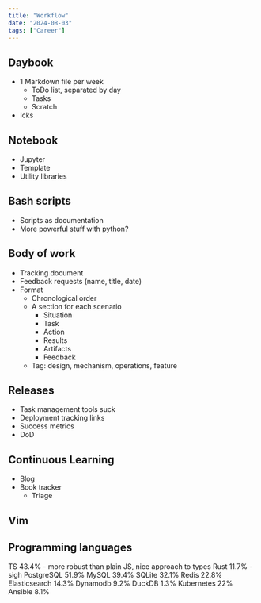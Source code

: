 ```yaml
---
title: "Workflow"
date: "2024-08-03"
tags: ["Career"]
---
```


## Daybook
- 1 Markdown file per week
  - ToDo list, separated by day
  - Tasks
  - Scratch
- Icks

## Notebook
- Jupyter
- Template
- Utility libraries

## Bash scripts
- Scripts as documentation
- More powerful stuff with python?

## Body of work
- Tracking document
- Feedback requests (name, title, date)
- Format
  - Chronological order
  - A section for each scenario
    - Situation
    - Task
    - Action
    - Results
    - Artifacts
    - Feedback
  - Tag: design, mechanism, operations, feature

## Releases
- Task management tools suck
- Deployment tracking links
- Success metrics
- DoD

## Continuous Learning
- Blog
- Book tracker
  - Triage


## Vim


## Programming languages

TS 43.4% - more robust than plain JS, nice approach to types
Rust 11.7% - sigh
PostgreSQL 51.9%
MySQL 39.4%
SQLite 32.1%
Redis 22.8%
Elasticsearch 14.3%
Dynamodb 9.2%
DuckDB 1.3%
Kubernetes 22%
Ansible 8.1%
